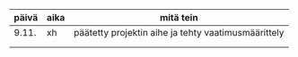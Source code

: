 | päivä    | aika    | mitä tein                                           |
| -------- | ------- | --------------------------------------------------- |
| 9.11.    | xh      | päätetty projektin aihe ja tehty vaatimusmäärittely |
|          |         |                                                     |
|          |         |                                                     |
